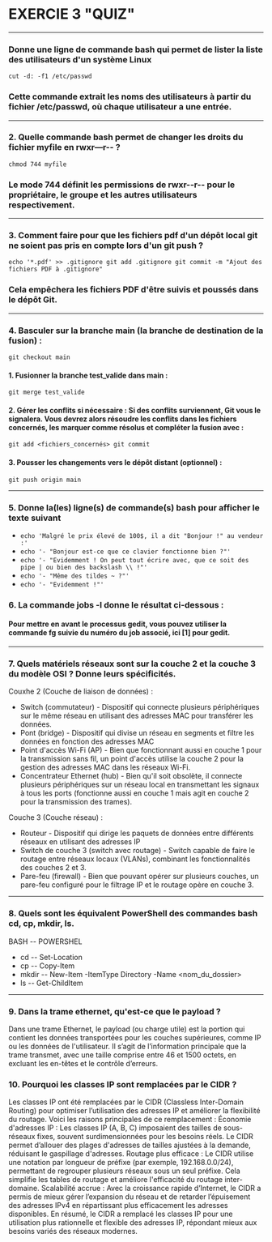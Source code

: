# EXERCIE 3 "QUIZ"

-----
### Donne une ligne de commande bash qui permet de lister la liste des utilisateurs d'un système Linux
`cut -d: -f1 /etc/passwd`
### Cette commande extrait les noms des utilisateurs à partir du fichier /etc/passwd, où chaque utilisateur a une entrée.
-----
### 2. Quelle commande bash permet de changer les droits du fichier myfile en rwxr—r-- ?
`chmod 744 myfile`
### Le mode 744 définit les permissions de rwxr--r-- pour le propriétaire, le groupe et les autres utilisateurs respectivement.
-----
### 3. Comment faire pour que les fichiers pdf d'un dépôt local git ne soient pas pris en compte lors d'un git push ?
`echo '*.pdf' >> .gitignore
git add .gitignore
git commit -m "Ajout des fichiers PDF à .gitignore"`
### Cela empêchera les fichiers PDF d'être suivis et poussés dans le dépôt Git.
----
### 4. Basculer sur la branche main (la branche de destination de la fusion) :
`git checkout main`

#### 1. Fusionner la branche test_valide dans main :
`git merge test_valide`

#### 2. Gérer les conflits si nécessaire : Si des conflits surviennent, Git vous le signalera. Vous devrez alors résoudre les conflits dans les fichiers concernés, les marquer comme résolus et compléter la fusion avec :
`git add <fichiers_concernés>
git commit`

#### 3. Pousser les changements vers le dépôt distant (optionnel) :
`git push origin main`

----

### 5. Donne la(les) ligne(s) de commande(s) bash pour afficher le texte suivant 

- `echo 'Malgré le prix élevé de 100$, il a dit "Bonjour !" au vendeur :'`
- `echo '- "Bonjour est-ce que ce clavier fonctionne bien ?"'`
- `echo '- "Evidemment ! On peut tout écrire avec, que ce soit des pipe | ou bien des backslash \\ !"'`
- `echo '- "Même des tildes ~ ?"'`
- `echo '- "Evidemment !"'`

### 6. La commande jobs -l donne le résultat ci-dessous :

#### Pour mettre en avant le processus gedit, vous pouvez utiliser la commande fg suivie du numéro du job associé, ici [1] pour gedit.
----
### 7. Quels matériels réseaux sont sur la couche 2 et la couche 3 du modèle OSI ? Donne leurs spécificités.

Couxhe 2 (Couche de liaison de données) :
- Switch (commutateur) - Dispositif qui connecte plusieurs périphériques sur le même réseau en utilisant des adresses MAC pour transférer les données.
- Pont (bridge) - Dispositif qui divise un réseau en segments et filtre les données en fonction des adresses MAC
- Point d'accès Wi-Fi (AP) - Bien que fonctionnant aussi en couche 1 pour la transmission sans fil, un point d'accès utilise la couche 2 pour la gestion des adresses MAC dans les réseaux Wi-Fi.
- Concentrateur Ethernet (hub) - Bien qu'il soit obsolète, il connecte plusieurs périphériques sur un réseau local en transmettant les signaux à tous les ports (fonctionne aussi en couche 1 mais agit en couche 2 pour la transmission des trames).

Couche 3 (Couche réseau) :
- Routeur - Dispositif qui dirige les paquets de données entre différents réseaux en utilisant des adresses IP
- Switch de couche 3 (switch avec routage) - Switch capable de faire le routage entre réseaux locaux (VLANs), combinant les fonctionnalités des couches 2 et 3.
- Pare-feu (firewall) - Bien que pouvant opérer sur plusieurs couches, un pare-feu configuré pour le filtrage IP et le routage opère en couche 3.

----
### 8. Quels sont les équivalent PowerShell des commandes bash cd, cp, mkdir, ls.

  BASH  --  POWERSHEL
-  cd   --  Set-Location <chemin>
-  cp   --  Copy-Item <source> <destination>
-  mkdir -- New-Item -ItemType Directory -Name <nom_du_dossier>
-  ls   --  Get-ChildItem
----
### 9. Dans la trame ethernet, qu'est-ce que le payload ?

Dans une trame Ethernet, le payload (ou charge utile) est la portion qui contient les données transportées pour les couches supérieures, comme IP ou les données de l'utilisateur. Il s’agit de l’information principale que la trame transmet, avec une taille comprise entre 46 et 1500 octets, en excluant les en-têtes et le contrôle d’erreurs.

### 10. Pourquoi les classes IP sont remplacées par le CIDR ?

Les classes IP ont été remplacées par le CIDR (Classless Inter-Domain Routing) pour optimiser l’utilisation des adresses IP et améliorer la flexibilité du routage. Voici les raisons principales de ce remplacement :
Économie d'adresses IP : Les classes IP (A, B, C) imposaient des tailles de sous-réseaux fixes, souvent surdimensionnées pour les besoins réels. Le CIDR permet d’allouer des plages d'adresses de tailles ajustées à la demande, réduisant le gaspillage d'adresses.
Routage plus efficace : Le CIDR utilise une notation par longueur de préfixe (par exemple, 192.168.0.0/24), permettant de regrouper plusieurs réseaux sous un seul préfixe. Cela simplifie les tables de routage et améliore l'efficacité du routage inter-domaine.
Scalabilité accrue : Avec la croissance rapide d’Internet, le CIDR a permis de mieux gérer l’expansion du réseau et de retarder l’épuisement des adresses IPv4 en répartissant plus efficacement les adresses disponibles.
En résumé, le CIDR a remplacé les classes IP pour une utilisation plus rationnelle et flexible des adresses IP, répondant mieux aux besoins variés des réseaux modernes.




















